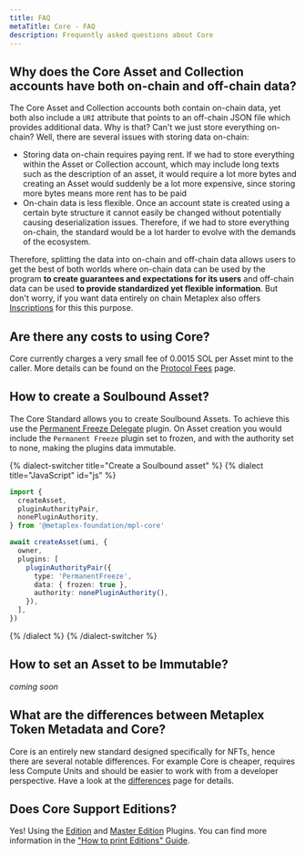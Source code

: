 ```yaml
---
title: FAQ
metaTitle: Core - FAQ
description: Frequently asked questions about Core
---
```


## Why does the Core Asset and Collection accounts have both on-chain and off-chain data?

The Core Asset and Collection accounts both contain on-chain data, yet both also include a `URI` attribute that points to an off-chain JSON file which provides additional data. Why is that? Can't we just store everything on-chain? Well, there are several issues with storing data on-chain:

- Storing data on-chain requires paying rent. If we had to store everything within the Asset or Collection account, which may include long texts such as the description of an asset, it would require a lot more bytes and creating an Asset would suddenly be a lot more expensive, since storing more bytes means more rent has to be paid
- On-chain data is less flexible. Once an account state is created using a certain byte structure it cannot easily be changed without potentially causing deserialization issues. Therefore, if we had to store everything on-chain, the standard would be a lot harder to evolve with the demands of the ecosystem.

Therefore, splitting the data into on-chain and off-chain data allows users to get the best of both worlds where on-chain data can be used by the program **to create guarantees and expectations for its users** and off-chain data can be used **to provide standardized yet flexible information**. But don't worry, if you want data entirely on chain Metaplex also offers [Inscriptions](/inscription) for this this purpose.

## Are there any costs to using Core?

Core currently charges a very small fee of 0.0015 SOL per Asset mint to the caller. More details can be found on the [Protocol Fees](/protocol-fees) page.

## How to create a Soulbound Asset?

The Core Standard allows you to create Soulbound Assets. To achieve this use the [Permanent Freeze Delegate](/core/plugins/permanent-freeze-delegate) plugin. On Asset creation you would include the `Permanent Freeze` plugin set to frozen, and with the authority set to none, making the plugins data immutable.

{% dialect-switcher title="Create a Soulbound asset" %}
{% dialect title="JavaScript" id="js" %}

```ts
import {
  createAsset,
  pluginAuthorityPair,
  nonePluginAuthority,
} from '@metaplex-foundation/mpl-core'

await createAsset(umi, {
  owner,
  plugins: [
    pluginAuthorityPair({
      type: 'PermanentFreeze',
      data: { frozen: true },
      authority: nonePluginAuthority(),
    }),
  ],
})
```

{% /dialect %}
{% /dialect-switcher %}

## How to set an Asset to be Immutable?

_coming soon_

## What are the differences between Metaplex Token Metadata and Core?

Core is an entirely new standard designed specifically for NFTs, hence there are several notable differences. For example Core is cheaper, requires less Compute Units and should be easier to work with from a developer perspective. Have a look at the [differences](/core/tm-differences) page for details.

## Does Core Support Editions?
Yes! Using the [Edition](/core/plugins/editions) and [Master Edition](/core/plugins/editions) Plugins. You can find more information in the ["How to print Editions" Guide](/core/guides/print-editions).